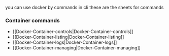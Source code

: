 you can use docker by commands in cli 
these are the sheets for commands
### Container commands
- [[Docker-Container-controls|Docker-Container-controls]]
- [[Docker-Container-listing|Docker-Container-listing]]
- [[Docker-Container-logs|Docker-Container-logs]]
- [[Docker-Container-managing|Docker-Container-managing]]


